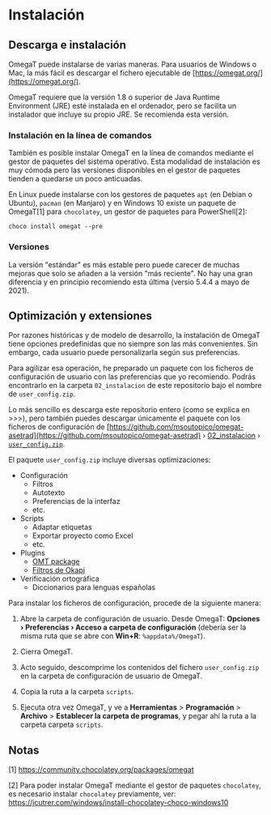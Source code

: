 # Instalación

## Descarga e instalación

OmegaT puede instalarse de varias maneras. Para usuarios de Windows o Mac, la más fácil es descargar el fichero ejecutable de [https://omegat.org/](https://omegat.org/).

OmegaT requiere que la versión 1.8 o superior de Java Runtime Environment (JRE) esté instalada en el ordenador, pero se facilita un instalador que incluye su propio JRE. Se recomienda esta versión.

### Instalación en la línea de comandos

También es posible instalar OmegaT en la línea de comandos mediante el gestor de paquetes del sistema operativo. Esta modalidad de instalación es muy cómoda pero las versiones disponibles en el gestor de paquetes tienden a quedarse un poco anticuadas.

En Linux puede instalarse con los gestores de paquetes `apt` (en Debian o Ubuntu), `pacman` (en Manjaro) y en Windows 10 existe un paquete de OmegaT[1] para `chocolatey`, un gestor de paquetes para PowerShell[2]:

```
choco install omegat --pre
```



### Versiones

La versión "estándar" es más estable pero puede carecer de muchas mejoras que solo se añaden a la versión "más reciente". No hay una gran diferencia y en principio recomiendo esta última (versio 5.4.4 a mayo de 2021).

## Optimización y extensiones

Por razones históricas y de modelo de desarrollo, la instalación de OmegaT tiene opciones predefinidas que no siempre son las más convenientes. Sin embargo, cada usuario puede personalizarla según sus preferencias.

Para agilizar esa operación, he preparado un paquete con los ficheros de configuración de usuario con las preferencias que yo recomiendo. Podrás encontrarlo en la carpeta `02_instalacion` de este repositorio bajo el nombre de `user_config.zip`.

Lo más sencillo es descarga este repositorio entero (como se explica en >>>), pero también puedes descargar únicamente el paquete con los ficheros de configuración de [https://github.com/msoutopico/omegat-asetrad](https://github.com/msoutopico/omegat-asetrad) › [02_instalacion](https://github.com/msoutopico/omegat-asetrad/tree/main/02_instalacion) › [`user_config.zip`](https://github.com/msoutopico/omegat-asetrad/raw/main/02_instalacion/user_config.zip).

El paquete `user_config.zip` incluye diversas optimizaciones:

* Configuración
  * Filtros
  * Autotexto
  * Preferencias de la interfaz
  * etc.
* Scripts
  * Adaptar etiquetas
  * Exportar proyecto como Excel
  * etc.
* Plugins
  * [OMT package](https://github.com/briacp/plugin-omt-package/releases/)
  * [Filtros de Okapi](https://bintray.com/okapi/Distribution/OmegaT_Plugin)
* Verificación ortográfica
   * Diccionarios para lenguas españolas

Para instalar los ficheros de configuración, procede de la siguiente manera:

1. Abre la carpeta de configuración de usuario. Desde OmegaT: **Opciones › Preferencias › Acceso a carpeta de configuración** (debería ser la misma ruta que se abre con **Win+R**: `%appdata%/OmegaT`).

2. Cierra OmegaT.

3. Acto seguido, descomprime los contenidos del fichero `user_config.zip` en la carpeta de configuración de usuario de OmegaT.

4. Copia la ruta a la carpeta `scripts`.

5. Ejecuta otra vez OmegaT, y ve a **Herramientas** > **Programación** > **Archivo** > **Establecer la carpeta de programas**, y pegar ahí la ruta a la carpeta carpeta `scripts`.



## Notas

[1] https://community.chocolatey.org/packages/omegat

[2] Para poder instalar OmegaT mediante el gestor de paquetes `chocolatey`, es necesario instalar `chocolatey` previamente, ver: https://jcutrer.com/windows/install-chocolatey-choco-windows10

